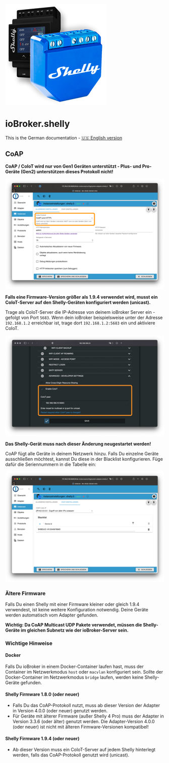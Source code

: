 ![Logo](../../admin/shelly.png)

# ioBroker.shelly

This is the German documentation - [🇺🇸 English version](../en/protocol-coap.md)

## CoAP

**CoAP / CoIoT wird nur von Gen1 Geräten unterstützt - Plus- und Pro-Geräte (Gen2) unterstützen dieses Protokoll nicht!**

![iobroker_general_coap](./img/iobroker_general_coap.png)

**Falls eine Firmware-Version größer als 1.9.4 verwendet wird, musst ein CoIoT-Server auf den Shelly-Geräten konfiguriert werden (unicast).**

Trage als CoIoT-Server die IP-Adresse von deinem ioBroker Server ein - gefolgt von Port `5683`. Wenn dein ioBroker beispielsweise unter der Adresse `192.168.1.2` erreichbar ist, trage dort `192.168.1.2:5683` ein und aktiviere CoIoT.

![shelly_coap](./img/shelly_coap.png)

**Das Shelly-Gerät muss nach dieser Änderung neugestartet werden!**

CoAP fügt alle Geräte in deinem Netzwerk hinzu. Falls Du einzelne Geräte ausschließen möchtest, kannst Du diese in der Blacklist konfigurieren. Füge dafür die Seriennummern in die Tabelle ein:

![iobroker_coap](./img/iobroker_coap.png)

### Ältere Firmware

Falls Du einen Shelly mit einer Firmware kleiner oder gleich 1.9.4 verwendest, ist keine weitere Konfiguration notwendig. Deine Geräte werden automatisch vom Adapter gefunden.

**Wichtig: Da CoAP Multicast UDP Pakete verwendet, müssen die Shelly-Geräte im gleichen Subnetz wie der ioBroker-Server sein.**

### Wichtige Hinweise

#### Docker

Falls Du ioBroker in einem Docker-Container laufen hast, muss der Container im Netzwerkmodus `host` oder `macvlan` konfiguriert sein. Sollte der Docker-Container im Netzwerkmodus `bridge` laufen, werden keine Shelly-Geräte gefunden.

#### Shelly Firmware 1.8.0 (oder neuer)

- Falls Du das CoAP-Protokoll nutzt, muss ab dieser Version der Adapter in Version 4.0.0 (oder neuer) genutzt werden.
- Für Geräte mit älterer Firmware (außer Shelly 4 Pro) muss der Adapter in Version 3.3.6 (oder älter) genutzt werden. Die Adapter-Version 4.0.0 (oder neuer) ist nicht mit älteren Firmware-Versionen kompatibel!

#### Shelly Firmware 1.9.4 (oder neuer)

- Ab dieser Version muss ein CoIoT-Server auf jedem Shelly hinterlegt werden, falls das CoAP-Protokoll genutzt wird (unicast).
